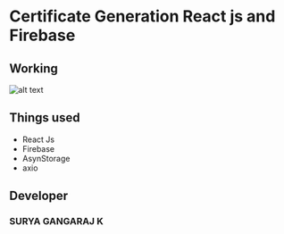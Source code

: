# Certificate Generation React js and Firebase
## Working
![alt text](https://github.com/0xpulsar/certificate-gen/raw/master/Certificate%20Generation.gif)
## Things used
* React Js
* Firebase
* AsynStorage
* axio
## Developer
### SURYA GANGARAJ K
